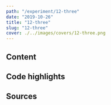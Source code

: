 ```yaml
---
path: "/experiment/12-three"
date: "2019-10-26"
title: "12-three"
slug: "12-three"
cover: ./../images/covers/12-three.png
---
```


## Content 

## Code highlights

## Sources
